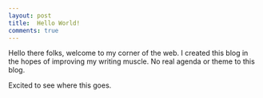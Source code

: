 ```yaml
---
layout: post
title:  Hello World!
comments: true
---
```


Hello there folks, welcome to my corner of the web. I created this blog in the hopes of improving my writing muscle. No real agenda or theme to this blog.

Excited to see where this goes.
